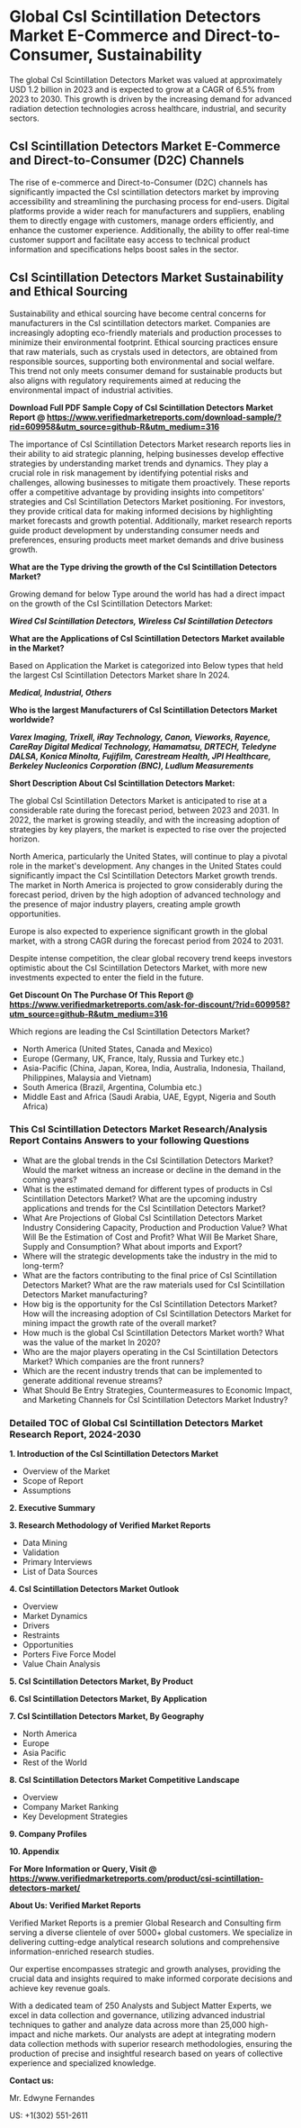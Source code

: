 <h1>Global CsI Scintillation Detectors Market E-Commerce and Direct-to-Consumer, Sustainability</h1><p class=""><p>The global CsI Scintillation Detectors Market was valued at approximately USD 1.2 billion in 2023 and is expected to grow at a CAGR of 6.5% from 2023 to 2030. This growth is driven by the increasing demand for advanced radiation detection technologies across healthcare, industrial, and security sectors.</p><h2>CsI Scintillation Detectors Market E-Commerce and Direct-to-Consumer (D2C) Channels</h2><p>The rise of e-commerce and Direct-to-Consumer (D2C) channels has significantly impacted the CsI scintillation detectors market by improving accessibility and streamlining the purchasing process for end-users. Digital platforms provide a wider reach for manufacturers and suppliers, enabling them to directly engage with customers, manage orders efficiently, and enhance the customer experience. Additionally, the ability to offer real-time customer support and facilitate easy access to technical product information and specifications helps boost sales in the sector.</p><h2>CsI Scintillation Detectors Market Sustainability and Ethical Sourcing</h2><p>Sustainability and ethical sourcing have become central concerns for manufacturers in the CsI scintillation detectors market. Companies are increasingly adopting eco-friendly materials and production processes to minimize their environmental footprint. Ethical sourcing practices ensure that raw materials, such as crystals used in detectors, are obtained from responsible sources, supporting both environmental and social welfare. This trend not only meets consumer demand for sustainable products but also aligns with regulatory requirements aimed at reducing the environmental impact of industrial activities.</p></p><p class=""><strong>Download Full PDF Sample Copy of CsI Scintillation Detectors Market Report @ <a href="https://www.verifiedmarketreports.com/download-sample/?rid=609958&utm_source=github-R&utm_medium=316" target="_blank">https://www.verifiedmarketreports.com/download-sample/?rid=609958&utm_source=github-R&utm_medium=316</a></strong></p><p>The importance of&nbsp;CsI Scintillation Detectors Market research reports lies in their ability to aid strategic planning, helping businesses develop effective strategies by understanding market trends and dynamics. They play a crucial role in risk management by identifying potential risks and challenges, allowing businesses to mitigate them proactively. These reports offer a competitive advantage by providing insights into competitors' strategies and CsI Scintillation Detectors Market positioning. For investors, they provide critical data for making informed decisions by highlighting market forecasts and growth potential. Additionally, market research reports guide product development by understanding consumer needs and preferences, ensuring products meet market demands and drive business growth.</p><p><strong>What are the&nbsp;Type driving the growth of the CsI Scintillation Detectors Market?</strong></p><p id="" class="">Growing demand for below Type around the world has had a direct impact on the growth of the CsI Scintillation Detectors Market:</p><p class=""><em><strong>Wired CsI Scintillation Detectors, Wireless CsI Scintillation Detectors</strong></em></p><p class=""><strong>What are the&nbsp;Applications&nbsp;of CsI Scintillation Detectors Market available in the Market?</strong></p><p id="" class="">Based on Application the Market is categorized into Below types that held the largest CsI Scintillation Detectors Market share In 2024.</p><p class=""><em><strong>Medical, Industrial, Others</strong></em></p><p class=""><strong>Who is the largest Manufacturers of CsI Scintillation Detectors Market worldwide?</strong></p><p><em><strong>Varex Imaging, Trixell, iRay Technology, Canon, Vieworks, Rayence, CareRay Digital Medical Technology, Hamamatsu, DRTECH, Teledyne DALSA, Konica Minolta, Fujifilm, Carestream Health, JPI Healthcare, Berkeley Nucleonics Corporation (BNC), Ludlum Measurements</strong></em></p><p id="" class=""><strong>Short Description About CsI Scintillation Detectors Market:</strong></p><p>The global CsI Scintillation Detectors Market is anticipated to rise at a considerable rate during the forecast period, between 2023 and 2031. In 2022, the market is growing steadily, and with the increasing adoption of strategies by key players, the market is expected to rise over the projected horizon.</p><p>North America, particularly the United States, will continue to play a pivotal role in the market's development. Any changes in the United States could significantly impact the CsI Scintillation Detectors Market growth trends. The market in North America is projected to grow considerably during the forecast period, driven by the high adoption of advanced technology and the presence of major industry players, creating ample growth opportunities.</p><p>Europe is also expected to experience significant growth in the global market, with a strong CAGR during the forecast period from 2024 to 2031.</p><p>Despite intense competition, the clear global recovery trend keeps investors optimistic about the CsI Scintillation Detectors Market, with more new investments expected to enter the field in the future.</p><p id="" class=""><strong>Get Discount On The Purchase Of This Report @ <a href="https://www.verifiedmarketreports.com/ask-for-discount/?rid=609958?utm_source=github-R&utm_medium=316" target="_blank">https://www.verifiedmarketreports.com/ask-for-discount/?rid=609958?utm_source=github-R&utm_medium=316</a></strong></p><p class="">Which regions are leading the CsI Scintillation Detectors Market?</p><ul><li>North America (United States, Canada and Mexico)</li><li>Europe (Germany, UK, France, Italy, Russia and Turkey etc.)</li><li>Asia-Pacific (China, Japan, Korea, India, Australia, Indonesia, Thailand, Philippines, Malaysia and Vietnam)</li><li>South America (Brazil, Argentina, Columbia etc.)</li><li>Middle East and Africa (Saudi Arabia, UAE, Egypt, Nigeria and South Africa)</li></ul><h3 id="" class="">This CsI Scintillation Detectors Market Research/Analysis Report Contains Answers to your following Questions</h3><ul><li>What are the global trends in the CsI Scintillation Detectors Market? Would the market witness an increase or decline in the demand in the coming years?</li><li>What is the estimated demand for different types of products in CsI Scintillation Detectors Market? What are the upcoming industry applications and trends for the CsI Scintillation Detectors Market?</li><li>What Are Projections of Global CsI Scintillation Detectors Market Industry Considering Capacity, Production and Production Value? What Will Be the Estimation of Cost and Profit? What Will Be Market Share, Supply and Consumption? What about imports and Export?</li><li>Where will the strategic developments take the industry in the mid to long-term?</li><li>What are the factors contributing to the final price of CsI Scintillation Detectors Market? What are the raw materials used for CsI Scintillation Detectors Market manufacturing?</li><li>How big is the opportunity for the CsI Scintillation Detectors Market? How will the increasing adoption of CsI Scintillation Detectors Market for mining impact the growth rate of the overall market?</li><li>How much is the global CsI Scintillation Detectors Market worth? What was the value of the market In 2020?</li><li>Who are the major players operating in the CsI Scintillation Detectors Market? Which companies are the front runners?</li><li>Which are the recent industry trends that can be implemented to generate additional revenue streams?</li><li>What Should Be Entry Strategies, Countermeasures to Economic Impact, and Marketing Channels for CsI Scintillation Detectors Market Industry?</li></ul><h3 id="" class="">Detailed TOC of Global CsI Scintillation Detectors Market Research Report, 2024-2030</h3><p id="" class=""><strong>1. Introduction of the CsI Scintillation Detectors Market</strong></p><ul><li>Overview of the Market</li><li>Scope of Report</li><li>Assumptions</li></ul><p id="" class=""><strong>2. Executive Summary</strong></p><p id="" class=""><strong>3. Research Methodology of Verified Market Reports</strong></p><ul><li>Data Mining</li><li>Validation</li><li>Primary Interviews</li><li>List of Data Sources</li></ul><p id="" class=""><strong>4. CsI Scintillation Detectors Market Outlook</strong></p><ul><li>Overview</li><li>Market Dynamics</li><li>Drivers</li><li>Restraints</li><li>Opportunities</li><li>Porters Five Force Model</li><li>Value Chain Analysis</li></ul><p id="" class=""><strong>5. CsI Scintillation Detectors Market, By Product</strong></p><p id="" class=""><strong>6. CsI Scintillation Detectors Market, By Application</strong></p><p id="" class=""><strong>7. CsI Scintillation Detectors Market, By Geography</strong></p><ul><li>North America</li><li>Europe</li><li>Asia Pacific</li><li>Rest of the World</li></ul><p id="" class=""><strong>8. CsI Scintillation Detectors Market Competitive Landscape</strong></p><ul><li>Overview</li><li>Company Market Ranking</li><li>Key Development Strategies</li></ul><p id="" class=""><strong>9. Company Profiles</strong></p><p id="" class=""><strong>10. Appendix</strong></p><p id="" class=""><strong>For More Information or Query, Visit @ <a href="https://www.verifiedmarketreports.com/product/csi-scintillation-detectors-market/" target="_blank">https://www.verifiedmarketreports.com/product/csi-scintillation-detectors-market/</a></strong></p><p id="" class=""><strong>About Us: Verified Market Reports</strong></p><p id="" class="">Verified Market Reports is a premier Global Research and Consulting firm serving a diverse clientele of over 5000+ global customers. We specialize in delivering cutting-edge analytical research solutions and comprehensive information-enriched research studies.</p><p id="" class="">Our expertise encompasses strategic and growth analyses, providing the crucial data and insights required to make informed corporate decisions and achieve key revenue goals.</p><p id="" class="">With a dedicated team of 250 Analysts and Subject Matter Experts, we excel in data collection and governance, utilizing advanced industrial techniques to gather and analyze data across more than 25,000 high-impact and niche markets. Our analysts are adept at integrating modern data collection methods with superior research methodologies, ensuring the production of precise and insightful research based on years of collective experience and specialized knowledge.</p><p id="" class=""><strong>Contact us:</strong></p><p id="" class="">Mr. Edwyne Fernandes</p><p id="" class="">US: +1(302) 551-2611</p>